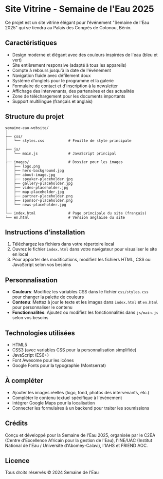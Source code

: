 # Site Vitrine - Semaine de l'Eau 2025

Ce projet est un site vitrine élégant pour l'événement "Semaine de l'Eau 2025" qui se tiendra au Palais des Congrès de Cotonou, Bénin.

## Caractéristiques

- Design moderne et élégant avec des couleurs inspirées de l'eau (bleu et vert)
- Site entièrement responsive (adapté à tous les appareils)
- Compte à rebours jusqu'à la date de l'événement
- Navigation fluide avec défilement doux
- Système d'onglets pour le programme et la galerie
- Formulaire de contact et d'inscription à la newsletter
- Affichage des intervenants, des partenaires et des actualités
- Zone de téléchargement pour les documents importants
- Support multilingue (français et anglais)

## Structure du projet

```
semaine-eau-website/
│
├── css/
│   └── styles.css           # Feuille de style principale
│
├── js/
│   └── main.js              # JavaScript principal
│
├── images/                  # Dossier pour les images
│   ├── logo.png
│   ├── hero-background.jpg
│   ├── about-image.jpg
│   ├── speaker-placeholder.jpg
│   ├── gallery-placeholder.jpg
│   ├── video-placeholder.jpg
│   ├── map-placeholder.jpg
│   ├── partner-placeholder.png
│   ├── sponsor-placeholder.png
│   └── news-placeholder.jpg
│
└── index.html               # Page principale du site (français)
└── en.html                  # Version anglaise du site
```

## Instructions d'installation

1. Téléchargez les fichiers dans votre répertoire local
2. Ouvrez le fichier `index.html` dans votre navigateur pour visualiser le site en local
3. Pour apporter des modifications, modifiez les fichiers HTML, CSS ou JavaScript selon vos besoins

## Personnalisation

- **Couleurs**: Modifiez les variables CSS dans le fichier `css/styles.css` pour changer la palette de couleurs
- **Contenu**: Mettez à jour le texte et les images dans `index.html` et `en.html` pour personnaliser le contenu
- **Fonctionnalités**: Ajoutez ou modifiez les fonctionnalités dans `js/main.js` selon vos besoins

## Technologies utilisées

- HTML5
- CSS3 (avec variables CSS pour la personnalisation simplifiée)
- JavaScript (ES6+)
- Font Awesome pour les icônes
- Google Fonts pour la typographie (Montserrat)

## À compléter

- Ajouter les images réelles (logo, fond, photos des intervenants, etc.)
- Compléter le contenu textuel spécifique à l'événement
- Intégrer Google Maps pour la localisation
- Connecter les formulaires à un backend pour traiter les soumissions

## Crédits

Conçu et développé pour la Semaine de l'Eau 2025, organisée par le C2EA (Centre d'Excellence Africain pour la gestion de l'Eau), l'INE/UAC (Institut National de l'Eau / Université d'Abomey-Calavi), l'IAHS et FRIEND AOC.

## Licence

Tous droits réservés © 2024 Semaine de l'Eau
